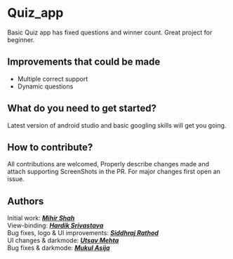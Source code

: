 # Quiz_app
Basic Quiz app has fixed questions and winner count. Great project for beginner.

## Improvements that could be made
* Multiple correct support
* Dynamic questions

## What do you need to get started?
Latest version of android studio and basic googling skills will get you going.

## How to contribute?
All contributions are welcomed, Properly describe changes made and attach supporting ScreenShots in the PR. For major changes first open an issue.

## Authors
Initial work: <a href="https://github.com/Miihir79">***Mihir Shah***</a> <br>
View-binding: <a href="https://github.com/oddlyspaced">***Hardik Srivastava***</a> <br>
Bug fixes, logo & UI improvements: <a href="https://github.com/siddhraj-sinh">***Siddhraj Rathod***</a> <br>
UI changes & darkmode: <a href="https://github.com/Utsav-Mehta">***Utsav Mehta***</a> <br>
Bug fixes & darkmode: <a href="https://github.com/mukulasija">***Mukul Asija***</a>
